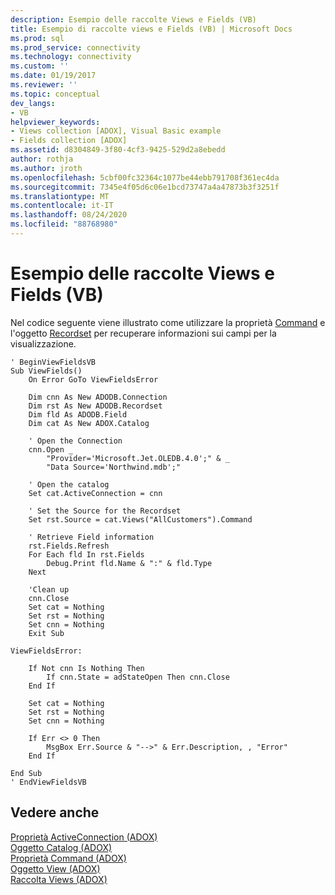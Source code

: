 ```yaml
---
description: Esempio delle raccolte Views e Fields (VB)
title: Esempio di raccolte views e Fields (VB) | Microsoft Docs
ms.prod: sql
ms.prod_service: connectivity
ms.technology: connectivity
ms.custom: ''
ms.date: 01/19/2017
ms.reviewer: ''
ms.topic: conceptual
dev_langs:
- VB
helpviewer_keywords:
- Views collection [ADOX], Visual Basic example
- Fields collection [ADOX]
ms.assetid: d8304849-3f80-4cf3-9425-529d2a8ebedd
author: rothja
ms.author: jroth
ms.openlocfilehash: 5cbf00fc32364c1077be44ebb791708f361ec4da
ms.sourcegitcommit: 7345e4f05d6c06e1bcd73747a4a47873b3f3251f
ms.translationtype: MT
ms.contentlocale: it-IT
ms.lasthandoff: 08/24/2020
ms.locfileid: "88768980"
---
```

# <a name="views-and-fields-collections-example-vb"></a>Esempio delle raccolte Views e Fields (VB)
Nel codice seguente viene illustrato come utilizzare la proprietà [Command](./command-property-adox.md) e l'oggetto [Recordset](../ado-api/recordset-object-ado.md) per recuperare informazioni sui campi per la visualizzazione.  
  
```  
' BeginViewFieldsVB  
Sub ViewFields()  
    On Error GoTo ViewFieldsError  
  
    Dim cnn As New ADODB.Connection  
    Dim rst As New ADODB.Recordset  
    Dim fld As ADODB.Field  
    Dim cat As New ADOX.Catalog  
  
    ' Open the Connection  
    cnn.Open _  
        "Provider='Microsoft.Jet.OLEDB.4.0';" & _  
        "Data Source='Northwind.mdb';"  
  
    ' Open the catalog  
    Set cat.ActiveConnection = cnn  
  
    ' Set the Source for the Recordset  
    Set rst.Source = cat.Views("AllCustomers").Command  
  
    ' Retrieve Field information  
    rst.Fields.Refresh  
    For Each fld In rst.Fields  
        Debug.Print fld.Name & ":" & fld.Type  
    Next  
  
    'Clean up  
    cnn.Close  
    Set cat = Nothing  
    Set rst = Nothing  
    Set cnn = Nothing  
    Exit Sub  
  
ViewFieldsError:  
  
    If Not cnn Is Nothing Then  
        If cnn.State = adStateOpen Then cnn.Close  
    End If  
  
    Set cat = Nothing  
    Set rst = Nothing  
    Set cnn = Nothing  
  
    If Err <> 0 Then  
        MsgBox Err.Source & "-->" & Err.Description, , "Error"  
    End If  
  
End Sub  
' EndViewFieldsVB  
```  
  
## <a name="see-also"></a>Vedere anche  
 [Proprietà ActiveConnection (ADOX)](./activeconnection-property-adox.md)   
 [Oggetto Catalog (ADOX)](./catalog-object-adox.md)   
 [Proprietà Command (ADOX)](./command-property-adox.md)   
 [Oggetto View (ADOX)](./view-object-adox.md)   
 [Raccolta Views (ADOX)](./views-collection-adox.md)